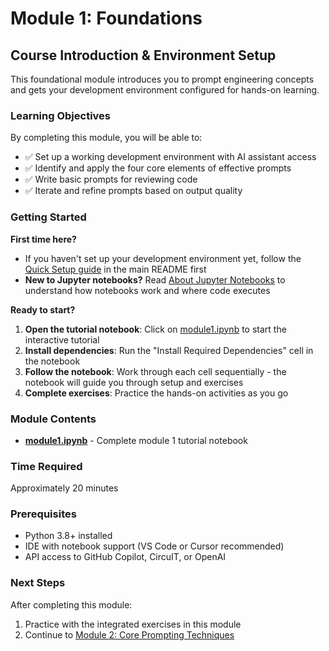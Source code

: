 # Module 1: Foundations

## Course Introduction & Environment Setup

This foundational module introduces you to prompt engineering concepts and gets your development environment configured for hands-on learning.

### Learning Objectives
By completing this module, you will be able to:
- ✅ Set up a working development environment with AI assistant access
- ✅ Identify and apply the four core elements of effective prompts
- ✅ Write basic prompts for reviewing code
- ✅ Iterate and refine prompts based on output quality

### Getting Started

**First time here?** 
- If you haven't set up your development environment yet, follow the [Quick Setup guide](../../README.md#-quick-setup) in the main README first
- **New to Jupyter notebooks?** Read [About Jupyter Notebooks](../../README.md#-about-jupyter-notebooks) to understand how notebooks work and where code executes

**Ready to start?**
1. **Open the tutorial notebook**: Click on [module1.ipynb](./module1.ipynb) to start the interactive tutorial
2. **Install dependencies**: Run the "Install Required Dependencies" cell in the notebook
3. **Follow the notebook**: Work through each cell sequentially - the notebook will guide you through setup and exercises
4. **Complete exercises**: Practice the hands-on activities as you go

### Module Contents
- **[module1.ipynb](./module1.ipynb)** - Complete module 1 tutorial notebook

### Time Required
Approximately 20 minutes

### Prerequisites
- Python 3.8+ installed
- IDE with notebook support (VS Code or Cursor recommended)
- API access to GitHub Copilot, CircuIT, or OpenAI

### Next Steps
After completing this module:
1. Practice with the integrated exercises in this module 
2. Continue to [Module 2: Core Prompting Techniques](../module-02-fundamentals/)
